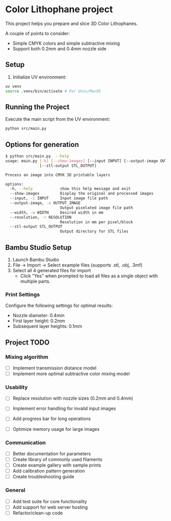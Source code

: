 # Color Lithophane project

This project helps you prepare and slice 3D Color Lithophanes.

A couple of points to consider:
* Simple CMYK colors and simple subtractive mixing
* Support both 0.2mm and 0.4mm nozzle side

## Setup

1. Initialize UV environment:

```bash
uv venv
source .venv/bin/activate # For Unix/MacOS
```

## Running the Project

Execute the main script from the UV environment:

```bash
python src/main.py
```

## Options for generation

```bash
$ python src/main.py  --help
usage: main.py [-h] [--show-images] [--input INPUT] [--output-image OUTPUT_IMAGE] [--width WIDTH] [--resolution RESOLUTION]
               [--stl-output STL_OUTPUT]

Process an image into CMYK 3D printable layers

options:
  -h, --help            show this help message and exit
  --show-images         Display the original and processed images
  --input, -i INPUT     Input image file path
  --output-image, -o OUTPUT_IMAGE
                        Output pixelated image file path
  --width, -w WIDTH     Desired width in mm
  --resolution, -r RESOLUTION
                        Resolution in mm per pixel/block
  --stl-output STL_OUTPUT
                        Output directory for STL files
```



## Bambu Studio Setup

1. Launch Bambu Studio
2. File → Import → Select example files (supports .stl, .obj, .3mf)
3. Select all 4 generated files for import
   - Click "Yes" when prompted to load all files as a single object with multiple parts.

### Print Settings
Configure the following settings for optimal results:

- Nozzle diameter: 0.4mm
- First layer height: 0.2mm
- Subsequent layer heights: 0.1mm

## Project TODO

### Mixing algorithm
- [ ] Implement transmission distance model
- [ ] Implement more optimal subtractive color mixing model

### Usability
- [ ] Replace resolution with nozzle sizes (0.2mm and 0.4mm)
- [ ] Implement error handling for invalid input images
- [ ] Add progress bar for long operations
- [ ] Optimize memory usage for large images


### Communication
- [ ] Better documentation for parameters
- [ ] Create library of commonly used filaments
- [ ] Create example gallery with sample prints
- [ ] Add calibration pattern generation
- [ ] Create troubleshooting guide

### General
- [ ] Add test suite for core functionality
- [ ] Add support for web server hosting
- [ ] Refactor/clean-up code